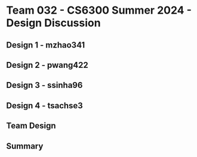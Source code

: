 # Team 032 - CS6300 Summer 2024 - Design Discussion

## Design 1 - mzhao341


## Design 2 - pwang422


## Design 3 - ssinha96


## Design 4 - tsachse3


## Team Design


## Summary
